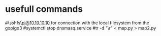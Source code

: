 # usefull commands
#\\sshfs\pi@10.10.10.10 for connection with the local filesystem from the gopigo3
#systemctl stop dnsmasq.service
#tr -d "\r" < map.py > map2.py
